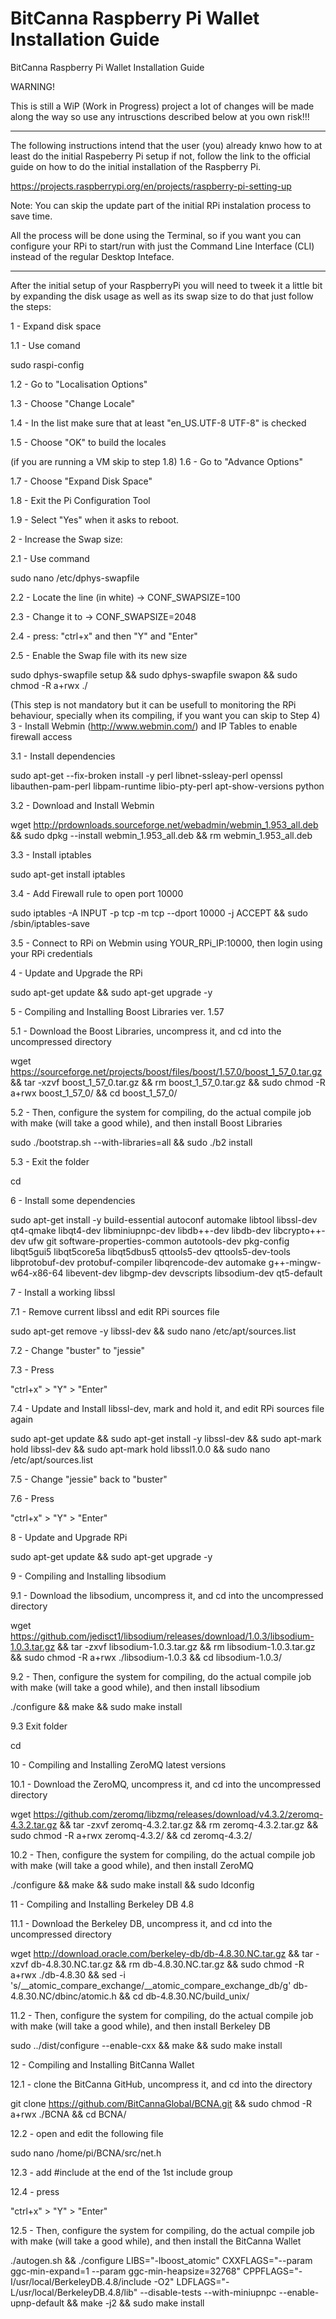 # BitCanna Raspberry Pi Wallet Installation Guide
BitCanna Raspberry Pi Wallet Installation Guide

WARNING!

This is still a WiP (Work in Progress) project a lot of changes will be made along the way so use any intrusctions described below at you own risk!!!

-----------------------------------------------------------------------------------------------------------------------------------------------------------------------------------

The following instructions intend that the user (you) already knwo how to at least do the initial Raspeberry Pi setup if not, follow the link to the official guide on how to do the initial installation of the Raspberry Pi.

https://projects.raspberrypi.org/en/projects/raspberry-pi-setting-up

Note: You can skip the update part of the initial RPi instalation process to save time.

All the process will be done using the Terminal, so if you want you can configure your RPi to start/run with just the Command Line Interface (CLI) instead of the regular Desktop Inteface.

-----------------------------------------------------------------------------------------------------------------------------------------------------------------------------------
After the initial setup of your RaspberryPi you will need to tweek it a little bit by expanding the disk usage as well as its swap size to do that just follow the steps:

1 - Expand disk space 

1.1 - Use comand 

sudo raspi-config 

1.2 - Go to "Localisation Options"

1.3 - Choose "Change Locale"

1.4 - In the list make sure that at least "en_US.UTF-8 UTF-8" is checked

1.5 - Choose "OK" to build the locales

(if you are running a VM skip to step 1.8)
1.6 - Go to "Advance Options"

1.7 - Choose "Expand Disk Space"

1.8 - Exit the Pi Configuration Tool

1.9 - Select "Yes" when it asks to reboot.

2 - Increase the Swap size:

2.1 - Use command 

sudo nano /etc/dphys-swapfile

2.2 - Locate the line (in white) -> CONF_SWAPSIZE=100

2.3 - Change it to -> CONF_SWAPSIZE=2048

2.4 - press: "ctrl+x" and then "Y" and "Enter"

2.5 - Enable the Swap file with its new size 

sudo dphys-swapfile setup && sudo dphys-swapfile swapon && sudo chmod -R a+rwx ./

(This step is not mandatory but it can be usefull to monitoring the RPi behaviour, specially when its compiling, if you want you can skip to Step 4)
3 - Install Webmin (http://www.webmin.com/) and IP Tables to enable firewall access 

3.1 - Install dependencies 

sudo apt-get --fix-broken install -y perl libnet-ssleay-perl openssl libauthen-pam-perl libpam-runtime libio-pty-perl apt-show-versions python

3.2 - Download  and Install Webmin

wget http://prdownloads.sourceforge.net/webadmin/webmin_1.953_all.deb && sudo dpkg --install webmin_1.953_all.deb && rm webmin_1.953_all.deb

3.3 - Install iptables 

sudo apt-get install iptables

3.4 - Add Firewall rule to open port 10000

sudo iptables -A INPUT -p tcp -m tcp --dport 10000 -j ACCEPT && sudo /sbin/iptables-save

3.5 - Connect to RPi on Webmin using YOUR_RPi_IP:10000, then login using your RPi credentials

4 - Update and Upgrade the RPi 

sudo apt-get update && sudo apt-get upgrade -y 

5 - Compiling and Installing Boost Libraries ver. 1.57

5.1 - Download the Boost Libraries, uncompress it, and cd into the uncompressed directory

wget https://sourceforge.net/projects/boost/files/boost/1.57.0/boost_1_57_0.tar.gz && tar -xzvf boost_1_57_0.tar.gz && rm boost_1_57_0.tar.gz && sudo chmod -R a+rwx boost_1_57_0/ && cd boost_1_57_0/ 

5.2 - Then, configure the system for compiling, do the actual compile job with make (will take a good while), and then install Boost Libraries

sudo ./bootstrap.sh --with-libraries=all && sudo ./b2 install

5.3 - Exit the folder

cd

6 - Install some dependencies

sudo apt-get install -y build-essential autoconf automake libtool libssl-dev qt4-qmake libqt4-dev libminiupnpc-dev libdb++-dev libdb-dev libcrypto++-dev ufw git software-properties-common autotools-dev pkg-config libqt5gui5 libqt5core5a libqt5dbus5 qttools5-dev qttools5-dev-tools libprotobuf-dev protobuf-compiler libqrencode-dev automake g++-mingw-w64-x86-64 libevent-dev libgmp-dev devscripts libsodium-dev qt5-default

7 - Install a working libssl

7.1 - Remove current libssl and edit RPi sources file

sudo apt-get remove -y libssl-dev && sudo nano /etc/apt/sources.list

7.2 - Change "buster" to "jessie" 

7.3 - Press

"ctrl+x" > "Y" > "Enter"

7.4 - Update and Install libssl-dev, mark and hold it, and edit RPi sources file again 

sudo apt-get update && sudo apt-get install -y libssl-dev && sudo apt-mark hold libssl-dev && sudo apt-mark hold libssl1.0.0 && sudo nano /etc/apt/sources.list

7.5 - Change "jessie" back to "buster"

7.6 - Press

"ctrl+x" > "Y" > "Enter"

8 - Update and Upgrade RPi

sudo apt-get update && sudo apt-get upgrade -y

9 - Compiling and Installing libsodium

9.1 - Download the libsodium, uncompress it, and cd into the uncompressed directory

wget https://github.com/jedisct1/libsodium/releases/download/1.0.3/libsodium-1.0.3.tar.gz && tar -zxvf libsodium-1.0.3.tar.gz && rm libsodium-1.0.3.tar.gz && sudo chmod -R a+rwx ./libsodium-1.0.3 && cd libsodium-1.0.3/ 

9.2 - Then, configure the system for compiling, do the actual compile job with make (will take a good while), and then install libsodium

./configure && make && sudo make install 

9.3 Exit folder

cd

10 - Compiling and Installing ZeroMQ latest versions

10.1 - Download the ZeroMQ, uncompress it, and cd into the uncompressed directory

wget https://github.com/zeromq/libzmq/releases/download/v4.3.2/zeromq-4.3.2.tar.gz && tar -zxvf zeromq-4.3.2.tar.gz && rm zeromq-4.3.2.tar.gz && sudo chmod -R a+rwx zeromq-4.3.2/ && cd zeromq-4.3.2/

10.2 - Then, configure the system for compiling, do the actual compile job with make (will take a good while), and then install ZeroMQ

./configure && make && sudo make install && sudo ldconfig 

11 - Compiling and Installing Berkeley DB 4.8

11.1 - Download the Berkeley DB, uncompress it, and cd into the uncompressed directory 

wget http://download.oracle.com/berkeley-db/db-4.8.30.NC.tar.gz && tar -xzvf db-4.8.30.NC.tar.gz && rm db-4.8.30.NC.tar.gz && sudo chmod -R a+rwx ./db-4.8.30 && sed -i 's/__atomic_compare_exchange/__atomic_compare_exchange_db/g' db-4.8.30.NC/dbinc/atomic.h && cd db-4.8.30.NC/build_unix/

11.2 - Then, configure the system for compiling, do the actual compile job with make (will take a good while), and then install Berkeley DB

sudo ../dist/configure --enable-cxx && make && sudo make install

12 - Compiling and Installing BitCanna Wallet

12.1 - clone the BitCanna GitHub, uncompress it, and cd into the directory

git clone https://github.com/BitCannaGlobal/BCNA.git && sudo chmod -R a+rwx ./BCNA && cd BCNA/

12.2 - open and edit the following file 

sudo nano /home/pi/BCNA/src/net.h

12.3 - add #include <atomic> at the end of the 1st include group

12.4 - press

"ctrl+x" > "Y" > "Enter"

12.5 - Then, configure the system for compiling, do the actual compile job with make (will take a good while), and then install the BitCanna Wallet

./autogen.sh && ./configure LIBS="-lboost_atomic" CXXFLAGS="--param ggc-min-expand=1 --param ggc-min-heapsize=32768" CPPFLAGS="-I/usr/local/BerkeleyDB.4.8/include -O2" LDFLAGS="-L/usr/local/BerkeleyDB.4.8/lib" --disable-tests --with-miniupnpc --enable-upnp-default && make -j2 && sudo make install


